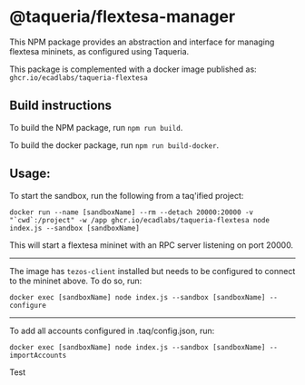 # @taqueria/flextesa-manager

This NPM package provides an abstraction and interface for managing flextesa mininets, as configured using Taqueria.

This package is complemented with a docker image published as:
`ghcr.io/ecadlabs/taqueria-flextesa`

## Build instructions

To build the NPM package, run `npm run build`.

To build the docker package, run `npm run build-docker`.

## Usage:

To start the sandbox, run the following from a taq'ified project:
```
docker run --name [sandboxName] --rm --detach 20000:20000 -v "`cwd`:/project" -w /app ghcr.io/ecadlabs/taqueria-flextesa node index.js --sandbox [sandboxName]
```

This will start a flextesa mininet with an RPC server listening on port 20000.

---

The image has `tezos-client` installed but needs to be configured to connect to the mininet above. To do so, run:
```
docker exec [sandboxName] node index.js --sandbox [sandboxName] --configure
```

---

To add all accounts configured in .taq/config.json, run:
```
docker exec [sandboxName] node index.js --sandbox [sandboxName] --importAccounts
```

Test